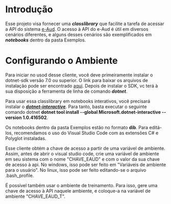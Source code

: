 # Introdução

Esse projeto visa fornecer uma ***classlibrary*** que facilite a tarefa de acessar a API do sistema [e-Aud](https://eaud.cgu.gov.br). O acesso à API do e-Aud é útil em diversos cenários diferentes, e alguns desses cenários são exemplificados em ***notebooks*** dentro da pasta Exemplos. 

# Configurando o Ambiente

Para iniciar no usod desse cliente, você deve primeiramente instalar o dotnet-sdk versão 7.0 ou superior. O link para baixar os arquivos de instalação pode ser encontrado [aqui](https://dotnet.microsoft.com/en-us/download). Depois de instalar o SDK, vc terá à sua disposição a ferramenta de linha de comando ***dotnet***. 

Para usar essa classlibrary em notebooks interativos, você precisará instalar o [***dotnet-interactive***](https://www.nuget.org/packages/Microsoft.dotnet-interactive). Para tanto, basta executar o seguinte comando dotnet **dotnet tool install --global Microsoft.dotnet-interactive --version 1.0.416502**.

Os notebooks dentro da pasta Exemplos estão no formato **dib**. Para editá-los, recomendamos o uso do Visual Studio Code com as extensões C# e Polyglot instaladas.

Esse cliente obtém a chave de acesso a partir de uma variável de ambiente. Assim, antes de abrir o visual studio code, crie uma variável de ambiente em seu sistema com o nome "CHAVE_EAUD" e com o valor da sua chave de acesso à api. No windows, isso pode ser feito em "Variáveis de ambiente para o usuário". No linux, isso pode ser feito editando-se o arquivo .bash_profile.

É possível também usar o ambiente de treinamento. Para isso, gere uma chave de acesso à API naquele ambiente, e coloque-a na variável de ambiente "CHAVE_EAUD_T".

